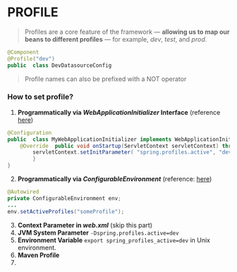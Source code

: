 # PROFILE
> Profiles are a core feature of the framework — **allowing us to map our beans to different profiles** — for example, _dev_, _test_, and _prod_.

```java
@Component  
@Profile("dev")  
public  class DevDatasourceConfig
```

> Profile names can also be prefixed with a NOT operator

### How to set profile?
1. **Programmatically via  _WebApplicationInitializer_  Interface** (reference [here](https://www.baeldung.com/spring-profiles#1-programmatically-via-webapplicationinitializer-interface))
```java
@Configuration  
public  class MyWebApplicationInitializer implements WebApplicationInitializer { 
	@Override  public void onStartup(ServletContext servletContext) throws ServletException { 
		servletContext.setInitParameter( "spring.profiles.active", "dev"); 
		} 
}
```
2. **Programmatically via  _ConfigurableEnvironment_** (reference: [here](https://www.baeldung.com/spring-profiles#2-programmatically-via-configurableenvironment))

```java
@Autowired  
private ConfigurableEnvironment env; 
... 
env.setActiveProfiles("someProfile");
```
3. **Context Parameter in  _web.xml_** (skip this part)
4. **JVM System Parameter**
`-Dspring.profiles.active=dev`
5. **Environment Variable**
`export spring_profiles_active=dev` in Unix environment.
6.  **Maven Profile**
7. 
<!--stackedit_data:
eyJoaXN0b3J5IjpbMjE2MDUwNzI4XX0=
-->